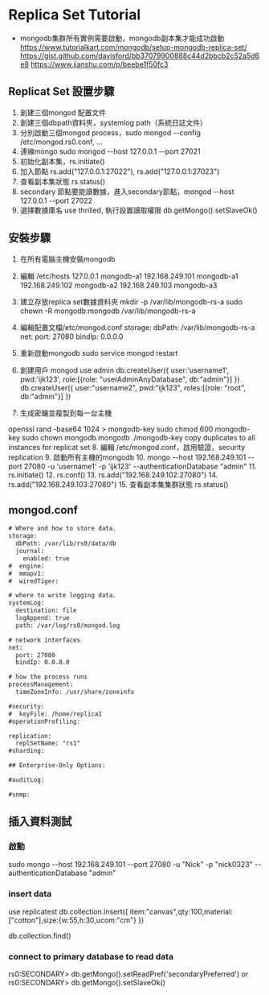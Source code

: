 # Replica Set Tutorial

- mongodb集群所有實例需要啟動，mongodb副本集才能成功啟動
<https://www.tutorialkart.com/mongodb/setup-mongodb-replica-set/>
<https://gist.github.com/davisford/bb37079900888c44d2bbcb2c52a5d6e8>
<https://www.jianshu.com/p/beebe1f50fc3>

## Replicat Set 設置步驟

1. 創建三個mongod 配置文件
2. 創建三個dbpath資料夾，systemlog path（系統日誌文件）
3. 分別啟動三個mongod process，sudo mongod --config /etc/mongod.rs0.conf, ...
4. 連線mongo sudo mongod --host 127.0.0.1 --port 27021
5. 初始化副本集，rs.initiate()
6. 加入節點 rs.add("127.0.0.1:27022"), rs.add("127.0.0.1:27023")
7. 查看副本集狀態 rs.status()
8. secondary 節點要能讀數據，進入secondary節點，mongod --host 127.0.0.1 --port 27022
9. 選擇數據庫名 use thrilled, 執行設置讀取權限 db.getMongo().setSlaveOk()

## 安裝步驟

1. 在所有電腦主機安裝mongodb
2. 編輯 /etc/hosts
  127.0.0.1 mongodb-a1
  192.168.249.101 mongodb-a1
  192.168.249.102 mongodb-a2
  192.168.249.103 mongodb-a3
3. 建立存放replica set數據資料夾
  mkdir -p /var/lib/mongodb-rs-a
  sudo chown -R mongodb:mongodb /var/lib/mongodb-rs-a
4. 編輯配置文檔/etc/mongod.conf
  storage:
  dbPath: /var/lib/mongodb-rs-a
  net:
    port: 27080
    bindIp: 0.0.0.0
5. 重新啟動mongodb
  sudo service mongod restart
6. 創建用戶
  mongod
  use admin
  db.createUser({
    user:'username1',
    pwd:'ijk123',
    role:[{role: "userAdminAnyDatabase", db:"admin"}]
  })
  db.createUser({
    user:"username2",
    pwd:"ijk123",
    roles:[{role: "root", db:"admin"}]
  })

7. 生成密鑰並複製到每一台主機

  openssl rand -base64 1024 > mongodb-key
  sudo chmod 600 mongodb-key
  sudo chown mongodb.mongodb ./mongodb-key
  copy duplicates to all instances for replicat set
8. 編輯 /etc/mongod.conf，啟用驗證，security replication
9. 啟動所有主機的mongodb
10. mongo --host 192.168.249.101 --port 27080 -u 'username1' -p 'ijk123' --authenticationDatabase "admin"
11. rs.initiate()
12. rs.conf()
13. rs.add("192.168.249.102:27080")
14. rs.add("192.168.249.103:27080")
15. 查看副本集集群狀態
rs.status()

## mongod.conf

```txt
# Where and how to store data.
storage:
  dbPath: /var/lib/rs0/data/db
  journal:
    enabled: true
#  engine:
#  mmapv1:
#  wiredTiger:

# where to write logging data.
systemLog:
  destination: file
  logAppend: true
  path: /var/log/rs0/mongod.log

# network interfaces
net:
  port: 27080
  bindIp: 0.0.0.0

# how the process runs
processManagement:
  timeZoneInfo: /usr/share/zoneinfo

#security:
#  keyFile: /home/replica1
#operationProfiling:

replication:
  replSetName: "rs1"
#sharding:

## Enterprise-Only Options:

#auditLog:

#snmp:
```

## 插入資料測試

### 啟動

sudo mongo --host 192.168.249.101 --port 27080 -u "Nick" -p "nick0323" --authenticationDatabase "admin"

### insert data

use replicatest
db.collection.insert({
  item:"canvas",qty:100,material:["cotton"],size:{w:55,h:30,ucom:"cm"}
})

db.collection.find()

### connect to primary database to read data

rs0:SECONDARY> db.getMongo().setReadPref('secondaryPreferred')
or
rs0:SECONDARY> db.getMongo().setSlaveOk()
